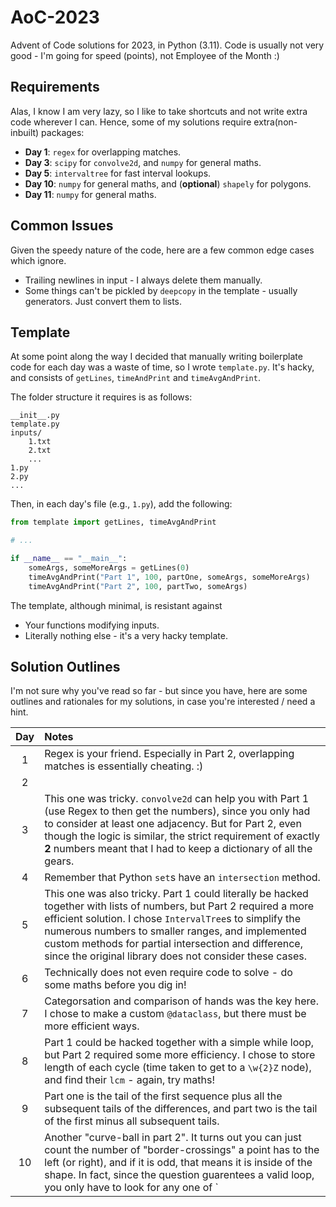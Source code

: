 # AoC-2023

Advent of Code solutions for 2023, in Python (3.11). Code is usually not very good - I'm going for 
speed (points), not Employee of the Month :)

## Requirements

Alas, I know I am very lazy, so I like to take shortcuts and not write extra code wherever I can. 
Hence, some of my solutions require extra(non-inbuilt) packages:

- **Day 1**: `regex` for overlapping matches.
- **Day 3**: `scipy` for `convolve2d`, and `numpy` for general maths.
- **Day 5**: `intervaltree` for fast interval lookups.
- **Day 10**: `numpy` for general maths, and (**optional**) `shapely` for polygons.
- **Day 11**: `numpy` for general maths.

## Common Issues

Given the speedy nature of the code, here are a few common edge cases which ignore. 

- Trailing newlines in input - I always delete them manually.
- Some things can't be pickled by `deepcopy` in the template - usually generators. Just convert them to lists.

## Template

At some point along the way I decided that manually writing boilerplate code for each day was a waste of time, so I wrote `template.py`. It's hacky, and consists of `getLines`, `timeAndPrint` and `timeAvgAndPrint`. 

The folder structure it requires is as follows:
```
__init__.py
template.py
inputs/
	1.txt
	2.txt
	...
1.py
2.py
...
```

Then, in each day's file (e.g., `1.py`), add the following:
```Python
from template import getLines, timeAvgAndPrint

# ...

if __name__ == "__main__":
    someArgs, someMoreArgs = getLines(0)
    timeAvgAndPrint("Part 1", 100, partOne, someArgs, someMoreArgs)
    timeAvgAndPrint("Part 2", 100, partTwo, someArgs)
```

The template, although minimal, is resistant against
- Your functions modifying inputs.
- Literally nothing else - it's a very hacky template.

## Solution Outlines

I'm not sure why you've read so far - but since you have, here are some outlines and rationales for my solutions, in case you're interested / need a hint.

| Day | Notes |
| :-: | :---- |
| 1   | Regex is your friend. Especially in Part 2, overlapping matches is essentially cheating. :) |
| 2   |       |
| 3   | This one was tricky. `convolve2d` can help you with Part 1 (use Regex to then get the numbers), since you only had to consider at least one adjacency. But for Part 2, even though the logic is similar, the strict requirement of exactly **2** numbers meant that I had to keep a dictionary of all the gears. |
| 4   | Remember that Python `set`s have an `intersection` method.
| 5   | This one was also tricky. Part 1 could literally be hacked together with lists of numbers, but Part 2 required a more efficient solution. I chose `IntervalTree`s to simplify the numerous numbers to smaller ranges, and implemented custom methods for partial intersection and difference, since the original library does not consider these cases. |
| 6   | Technically does not even require code to solve - do some maths before you dig in! |
| 7   | Categorsation and comparison of hands was the key here. I chose to make a custom `@dataclass`, but there must be more efficient ways. |
| 8   | Part 1 could be hacked together with a simple while loop, but Part 2 required some more efficiency. I chose to store length of each cycle (time taken to get to a `\w{2}Z` node), and find their `lcm` - again, try maths! |
| 9   | Part one is the tail of the first sequence plus all the subsequent tails of the differences, and part two is the tail of the first minus all subsequent tails. |
| 10  | Another "curve-ball in part 2". It turns out you can just count the number of "border-crossings" a point has to the left (or right), and if it is odd, that means it is inside of the shape. In fact, since the question guarentees a valid loop, you only have to look for any one of `|JL`. Or, if you're feeling particularly lazy, use `shapely`! |